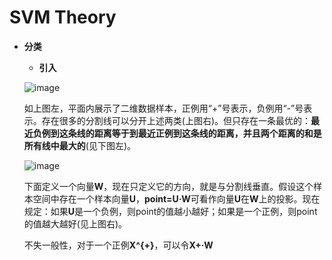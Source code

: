 # SVM Theory

* **分类**
    * **引入**
    
    ![image](https://github.com/Anfany/Machine-Learning-for-Beginner-by-Python3/blob/master/SVM/svm.png)
    
    如上图左，平面内展示了二维数据样本，正例用“+”号表示，负例用“-”号表示。存在很多的分割线可以分开上述两类(上图右)。但只存在一条最优的：**最近负例到这条线的距离等于到最近正例到这条线的距离，并且两个距离的和是所有线中最大的**(见下图左)。
    
    ![image](https://github.com/Anfany/Machine-Learning-for-Beginner-by-Python3/blob/master/SVM/zuijia.png)
    
    下面定义一个向量**W**，现在只定义它的方向，就是与分割线垂直。假设这个样本空间中存在一个样本向量**U**，**point=U·W**可看作向量**U**在**W**上的投影。现在规定：如果**U**是一个负例，则point的值越小越好；如果是一个正例，则point的值越大越好(见上图右)。
   
    不失一般性，对于一个正例**X^{+}**，可以令**X+·W**
    
